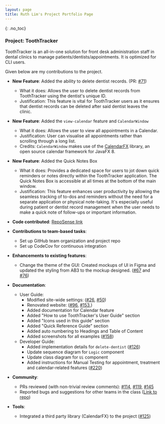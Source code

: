 ```yaml
---
layout: page
title: Ruth Lim's Project Portfolio Page
---
```


{: .no_toc}
### Project: ToothTracker

ToothTracker is an all-in-one solution for front desk administration staff in dental clinics to manage
patients/dentists/appointments. It is optimized for CLI users.

Given below are my contributions to the project.

* **New Feature**: Added the ability to delete dentist records.
(PR: [#71](https://github.com/AY2324S1-CS2103T-W10-3/tp/pull/71))
  * What it does: Allows the user to delete dentist records from ToothTracker using the dentist's unique ID.
  * Justification: This feature is vital for ToothTracker users as it ensures that dentist records can be deleted after
said dentist leaves the clinic.

* **New Feature**: Added the `view-calendar` feature and `CalendarWindow`
  * What it does: Allows the user to view all appointments in a Calendar.
  * Justification: User can visualise all appointments rather than scrolling through a long list.
  * Credits: `CalendarWindow` makes use of the [CalendarFX](https://github.com/dlsc-software-consulting-gmbh/CalendarFX) library, an open source calendar framework for JavaFX 8.

* **New Feature**: Added the Quick Notes Box
  * What it does: Provides a dedicated space for users to jot down quick reminders or notes directly within the ToothTracker application.
The Quick Notes Box is accessible at all times at the bottom of the main window.
  * Justification: This feature enhances user productivity by allowing the seamless tracking of to-dos and reminders
without the need for a separate application or physical note-taking. It's especially useful during patient or dentist
record management when the user needs to make a quick note of follow-ups or important information.

* **Code contributed**: [RepoSense link](https://nus-cs2103-ay2324s1.github.io/tp-dashboard/?search=ruth-lim&breakdown=true)

* **Contributions to team-based tasks**:
  * Set up GitHub team organization and project repo
  * Set up CodeCov for continuous integration

* **Enhancements to existing features**:
  * Change the theme of the GUI: Created mockups of UI in Figma and updated the styling from AB3 to the mockup designed.
([#67](https://github.com/AY2324S1-CS2103T-W10-3/tp/pull/67) and [#76](https://github.com/AY2324S1-CS2103T-W10-3/tp/pull/76))

* **Documentation**:
  * User Guide:
    * Modified site-wide settings: ([#26](https://github.com/AY2324S1-CS2103T-W10-3/tp/pull/26), [#50](https://github.com/AY2324S1-CS2103T-W10-3/tp/pull/50))
    * Renovated website: ([#96](https://github.com/AY2324S1-CS2103T-W10-3/tp/pull/96), [#153](https://github.com/AY2324S1-CS2103T-W10-3/tp/pull/153),)
    * Added documentation for Calendar feature
    * Added "How to use ToothTracker's User Guide" section
    * Added "Icons used in this guide" section
    * Added "Quick Reference Guide" section
    * Added auto numbering to Headings and Table of Content
    * Added screenshots for all examples ([#158](https://github.com/AY2324S1-CS2103T-W10-3/tp/pull/158))
  * Developer Guide:
    * Added implementation details for `delete-dentist` ([#126](https://github.com/AY2324S1-CS2103T-W10-3/tp/pull/126))
    * Update sequence diagram for `Logic` component
    * Update class diagram for `Ui` component
    * Added instructions for Manual Testing for appointment, treatment and calendar-related features ([#220](https://github.com/AY2324S1-CS2103T-W10-3/tp/pull/220))

* **Community**:
  * PRs reviewed (with non-trivial review comments): [#114](https://github.com/AY2324S1-CS2103T-W10-3/tp/pull/114),
[#119](https://github.com/AY2324S1-CS2103T-W10-3/tp/pull/119), [#145](https://github.com/AY2324S1-CS2103T-W10-3/tp/pull/145)
  * Reported bugs and suggestions for other teams in the class ([Link to repo](https://github.com/ruth-lim/ped))

* **Tools**:
  * Integrated a third party library (CalendarFX) to the project ([#125](https://github.com/AY2324S1-CS2103T-W10-3/tp/pull/125))

